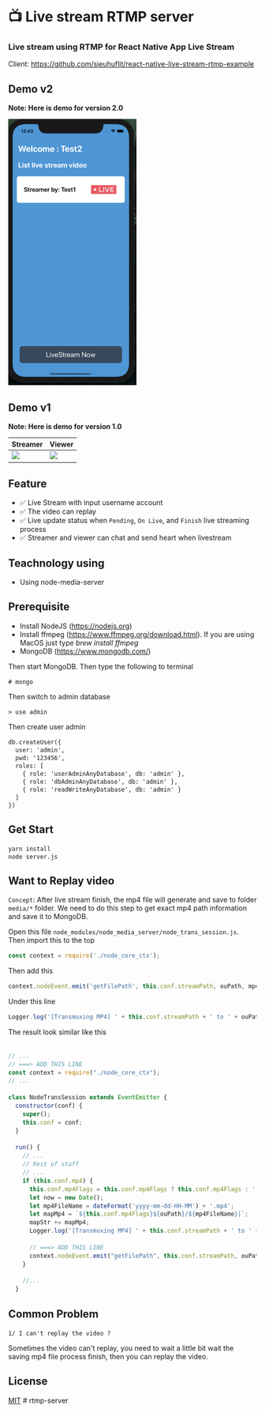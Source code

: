 # 📺 Live stream RTMP server

### Live stream using RTMP for React Native App Live Stream

Client: https://github.com/sieuhuflit/react-native-live-stream-rtmp-example

## Demo v2

**Note: Here is demo for version 2.0**

<img src="demo/1.png" width="260" title="hover text">

## Demo v1

**Note: Here is demo for version 1.0**

| Streamer                                                                                                                  | Viewer                                                                                                                  |
| ------------------------------------------------------------------------------------------------------------------------- | ----------------------------------------------------------------------------------------------------------------------- |
| <img src="https://raw.githubusercontent.com/sieuhuflit/react-native-live-stream-rtmp-example/master/demo/streamer.gif" /> | <img src="https://raw.githubusercontent.com/sieuhuflit/react-native-live-stream-rtmp-example/master/demo/viewer.gif" /> |

## Feature

- ✅ Live Stream with input username account
- ✅ The video can replay
- ✅ Live update status when `Pending`, `On Live`, and `Finish` live streaming process
- ✅ Streamer and viewer can chat and send heart when livestream

## Teachnology using

- Using node-media-server

## Prerequisite

- Install NodeJS (https://nodejs.org)
- Install ffmpeg (https://www.ffmpeg.org/download.html). If you are using MacOS just type _brew install ffmpeg_
- MongoDB (https://www.mongodb.com/)

Then start MongoDB. Then type the following to terminal

```
# mongo
```

Then switch to admin database

```
> use admin
```

Then create user admin

```
db.createUser({
  user: 'admin',
  pwd: '123456',
  roles: [
    { role: 'userAdminAnyDatabase', db: 'admin' },
    { role: 'dbAdminAnyDatabase', db: 'admin' },
    { role: 'readWriteAnyDatabase', db: 'admin' }
  ]
})
```

## Get Start

```
yarn install
node server.js
```

## Want to Replay video

`Concept`: After live stream finish, the mp4 file will generate and save to folder `media/*` folder.
We need to do this step to get exact mp4 path information and save it to MongoDB.

Open this file `node_modules/node_media_server/node_trans_session.js`. Then import this to the top

```js
const context = require('./node_core_ctx');
```

Then add this

```js
context.nodeEvent.emit('getFilePath', this.conf.streamPath, ouPath, mp4FileName);
```

Under this line

```js
Logger.log('[Transmuxing MP4] ' + this.conf.streamPath + ' to ' + ouPath + '/' + mp4FileName);
```

The result look similar like this

```js

// ...
// ===> ADD THIS LINE
const context = require("./node_core_ctx");
// ...

class NodeTransSession extends EventEmitter {
  constructor(conf) {
    super();
    this.conf = conf;
  }

  run() {
    // ...
    // Rest of stuff
    // ...
    if (this.conf.mp4) {
      this.conf.mp4Flags = this.conf.mp4Flags ? this.conf.mp4Flags : '';
      let now = new Date();
      let mp4FileName = dateFormat('yyyy-mm-dd-HH-MM') + '.mp4';
      let mapMp4 = `${this.conf.mp4Flags}${ouPath}/${mp4FileName}|`;
      mapStr += mapMp4;
      Logger.log('[Transmuxing MP4] ' + this.conf.streamPath + ' to ' + ouPath + '/' + mp4FileName);

      // ===> ADD THIS LINE
      context.nodeEvent.emit("getFilePath", this.conf.streamPath, ouPath, mp4FileName);
    }

    //...
  }
```

## Common Problem

`1/ I can't replay the video ?`

Sometimes the video can't replay, you need to wait a little bit wait the saving mp4 file process finish, then you can replay the video.

## License

[MIT](https://choosealicense.com/licenses/mit/)
#   r t m p - s e r v e r 
 
 